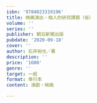 ```yaml
---
isbn: '9784023319196'
title: 映画演出・個人的研究課題（仮）
volume: ''
series: ''
publisher: 朝日新聞出版
pubdate: '2020-09-18'
cover: ''
author: 石井裕也／著
description: ''
price: '1600'
genre: ''
target: 一般
format: 単行本
content: 演劇・映画

---
```

